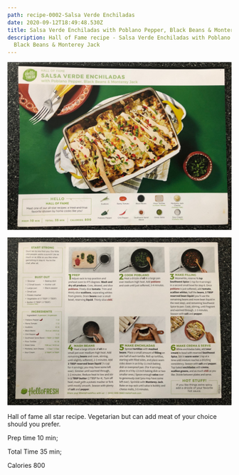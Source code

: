 ```yaml
---
path: recipe-0002-Salsa Verde Enchiladas
date: 2020-09-12T18:49:48.530Z
title: Salsa Verde Enchiladas with Poblano Pepper, Black Beans & Monterey Jack
description: Hall of Fame recipe - Salsa Verde Enchiladas with Poblano Pepper,
  Black Beans & Monterey Jack
---
```

![Picture of finished Salsa Verde Enchiladas](../assets/0001-salsa-verde-enchiladas-pic-1.jpeg)

![Picture of Salsa Verde Enchiladas ingredients with prep and cooking instructions](../assets/0001-salsa-verde-enchiladas-pic-2.jpeg)

Hall of fame all star recipe. Vegetarian but can add meat of your choice should you prefer. 

Prep time 10 min; 

Total Time 35 min; 

Calories 800